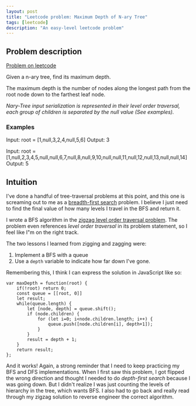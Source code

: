 ```yaml
---
layout: post
title: "Leetcode problem: Maximum Depth of N-ary Tree"
tags: [leetcode]
description: "An easy-level leetcode problem"
---
```



## Problem description

[Problem on leetcode](https://leetcode.com/problems/maximum-depth-of-n-ary-tree/)

Given a n-ary tree, find its maximum depth.

The maximum depth is the number of nodes along the longest path from the root node down to the farthest leaf node.

*Nary-Tree input serialization is represented in their level order traversal, each group of children is separated by the null value (See examples).*

### Examples

Input: root = [1,null,3,2,4,null,5,6]
Output: 3

Input: root = [1,null,2,3,4,5,null,null,6,7,null,8,null,9,10,null,null,11,null,12,null,13,null,null,14]
Output: 5

## Intuition 

I've done a handful of tree-traversal problems at this point, and this one is screaming out to me as a [breadth-first search](https://en.wikipedia.org/wiki/Breadth-first_search) problem. I believe I just need to find the final value of how many levels I travel in the BFS and return it. 

I wrote a BFS algorithm in the [zigzag level order traversal problem](/2019/11/29/leetcode-binary-tree-zigzag-level-order-traversal.html). The problem even references *level order traversal* in its problem statement, so I feel like I"m on the right track.

The two lessons I learned from zigging and zagging were: 

1) Implement a BFS with a queue 
2) Use a `depth` variable to indicate how far down I've gone. 

Remembering this, I think I can express the solution in JavaScript like so: 

```
var maxDepth = function(root) {
    if(!root) return 0;
    const queue = [[root, 0]]
    let result;
    while(queue.length) {
        let [node, depth] = queue.shift();
        if (node.children) {
            for (let i=0; i<node.children.length; i++) {
                queue.push([node.children[i], depth+1]);
            }
        }
        result = depth + 1;
    }
    return result;
};
```

And it works! Again, a strong reminder that I need to keep practicing my BFS and DFS implementations. When I first saw this problem, I got flipped the wrong direction and thought I needed to do *depth-first search* because I was going down. But I didn't realize I was just counting the levels of hierarchy in the tree, which wants BFS. I also had to go back and really read through my zigzag solution to reverse engineer the correct algorithm. 